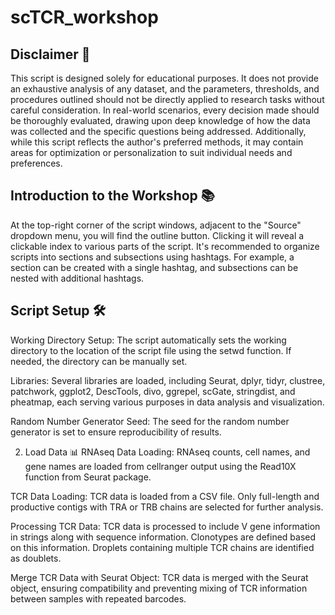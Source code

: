 # scTCR_workshop

## Disclaimer 🚨

This script is designed solely for educational purposes. It does not provide an exhaustive analysis of any dataset, and the parameters, thresholds, and procedures outlined should not be directly applied to research tasks without careful consideration. In real-world scenarios, every decision made should be thoroughly evaluated, drawing upon deep knowledge of how the data was collected and the specific questions being addressed. Additionally, while this script reflects the author's preferred methods, it may contain areas for optimization or personalization to suit individual needs and preferences.

## Introduction to the Workshop 📚

At the top-right corner of the script windows, adjacent to the "Source" dropdown menu, you will find the outline button. Clicking it will reveal a clickable index to various parts of the script. It's recommended to organize scripts into sections and subsections using hashtags. For example, a section can be created with a single hashtag, and subsections can be nested with additional hashtags.

## Script Setup 🛠️

Working Directory Setup: The script automatically sets the working directory to the location of the script file using the setwd function. If needed, the directory can be manually set.

Libraries: Several libraries are loaded, including Seurat, dplyr, tidyr, clustree, patchwork, ggplot2, DescTools, divo, ggrepel, scGate, stringdist, and pheatmap, each serving various purposes in data analysis and visualization.

Random Number Generator Seed: The seed for the random number generator is set to ensure reproducibility of results.

02) Load Data 📊
RNAseq Data Loading: RNAseq counts, cell names, and gene names are loaded from cellranger output using the Read10X function from Seurat package.

TCR Data Loading: TCR data is loaded from a CSV file. Only full-length and productive contigs with TRA or TRB chains are selected for further analysis.

Processing TCR Data: TCR data is processed to include V gene information in strings along with sequence information. Clonotypes are defined based on this information. Droplets containing multiple TCR chains are identified as doublets.

Merge TCR Data with Seurat Object: TCR data is merged with the Seurat object, ensuring compatibility and preventing mixing of TCR information between samples with repeated barcodes.
